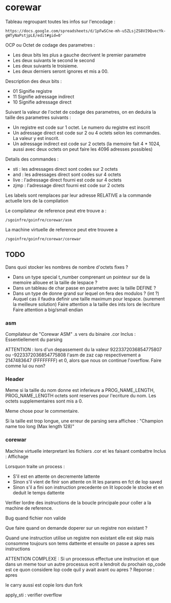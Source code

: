 # corewar

Tableau regroupant toutes les infos sur l'encodage :
```
https://docs.google.com/spreadsheets/d/1pFwSCne-mh-u5ZLsjZS8VI9QvecYk-gWTyNaPstjpLE/edit#gid=0'
```

OCP ou Octet de codage des parametres :
* Les deux bits les plus a gauche decrivent le premier parametre
* Les deux suivants le second le second
* Les deux suivants le troisieme.
* Les deux derniers seront ignores et mis a 00.

Description des deux bits :
* 01 Signifie registre
* 11 Signifie adressage indirect
* 10 Signifie adressage direct

Suivant la valeur de l'octet de codage des parametres, on en deduira
la taille des parametres suivants :
* Un registre est code sur 1 octet. Le numero du registre est inscrit
* Un adressage direct est code sur 2 ou 4 octets selon les commandes. La valeur y est inscrit.
* Un adressage indirect est code sur 2 octets (la memoire fait 4 * 1024, aussi avec deux octets on peut faire les 4096 adresses possibles)

Details des commandes :
* sti : les adressages direct sont codes sur 2 octets
* and : les adressages direct sont codes sur 4 octets
* live : l'adressage direct fourni est code sur 4 octets
* zjmp : l'adressage direct fourni est code sur 2 octets

Les labels sont remplaces par leur adresse RELATIVE a la commande actuelle
lors de la compilation

Le compilateur de reference peut etre trouve a :
```
/sgoinfre/goinfre/corewar/asm
```

La machine virtuelle de reference peut etre trouvee a
```
/sgoinfre/goinfre/corewar/corewar
```

## TODO
Dans quoi stocker les nombres de nombre d'octets fixes ?
* Dans un type special t\_number comprenant un pointeur sur de la memoire allouee et la taille de lespace ?
* Dans un tableau de char passe en parametre avec la taille DEFINE ?
* Dans un type de donne grand sur lequel on fera des modulos ? (int ?) Auquel cas il faudra definir une taille maximum pour lespace. (surement la meilleure solution)
Faire attention a la taille des ints lors de lecriture
Faire attention a big/small endian
### asm
Compilateur de "Corewar ASM" .s vers du binaire .cor
Inclus : Essentiellement du parsing

ATTENTION : lors d'un depassement du la valeur 9223372036854775807 ou -9223372036854775808 l'asm de zaz cap respectivement a 2147483647 (FFFFFFFF) et 0, alors que nous on continue l'overflow. Faire comme lui ou non?

### Header

Meme si la taille du nom donne est inferieure a PROG\_NAME\_LENGTH, PROG\_NAME\_LENGTH octets sont reserves pour l'ecriture du nom. Les octets supplementaires sont mis a 0.

Meme chose pour le commentaire.

Si la taille est trop longue, une erreur de parsing sera affichee :
"Champion name too long (Max length 128)"

### corewar
Machine virtuelle interpretant les fichiers .cor et les faisant combattre
Inclus : Affichage

Lorsquon traite un process :
- S'il est en attente on decremente lattente
- Sinon s'il vient de finir son attente on lit les params en fct de lop saved
- Sinon s'il a fini son instruction precedente on lit lopcode le stocke et en deduit le temps dattente

Verifier lordre des instructions de la boucle principale pour coller a la
machine de reference.

Bug quand fichier non valide

Que faire quand on demande doperer sur un registre non existant ?

Quand une instruction utilise un registre non existant elle est skip mais consomme toujours son tems dattente et ensuite on passe a apres ses instructions

ATTENTION COMPLEXE : Si un processus effectue une instrucion et que dans un meme tour un autre processus ecrit a lendroit du prochain op\_code est ce quon considere lop code quil y avait avant ou apres ?
Reponse : apres

le carry aussi est copie lors dun fork

apply_sti : verifier overflow
